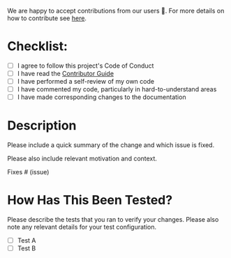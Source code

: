 <!--
SPDX-FileCopyrightText: 2023 Romain Brault <mail@romainbrault.com>

SPDX-License-Identifier: MIT
-->

We are happy to accept contributions from our users 🚀. For more details on how to contribute see [here](https://github.com/RomainBrault/python-whiteprint/blob/main/CONTRIBUTING.md).

# Checklist:

- [ ] I agree to follow this project's Code of Conduct
- [ ] I have read the [Contributor Guide](https://github.com/RomainBrault/python-whiteprint/blob/main/CONTRIBUTING.md)
- [ ] I have performed a self-review of my own code
- [ ] I have commented my code, particularly in hard-to-understand areas
- [ ] I have made corresponding changes to the documentation

# Description

Please include a quick summary of the change and which issue is fixed.

Please also include relevant motivation and context.

Fixes # (issue)

# How Has This Been Tested?

Please describe the tests that you ran to verify your changes. Please also note
any relevant details for your test configuration.

- [ ] Test A
- [ ] Test B
